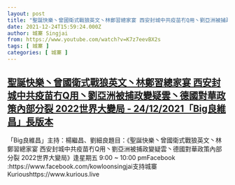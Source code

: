 ```yaml
---
layout: post
title: "聖誕快樂丶曾國衛式戰狼英文丶林鄭習總家宴 西安封城中共疫苗冇Q用丶劉亞洲被捕政變疑雲丶德國對華政策內部分裂 2022世界大變局 - 24/12/2021「Big良維昌」長版本"
date: 2021-12-24T15:59:24.000Z
author: 城寨 Singjai
from: https://www.youtube.com/watch?v=K7z7eevBX2s
tags: [ 城寨 ]
categories: [ 城寨 ]
---
```

<!--1640361564000-->
[聖誕快樂丶曾國衛式戰狼英文丶林鄭習總家宴 西安封城中共疫苗冇Q用丶劉亞洲被捕政變疑雲丶德國對華政策內部分裂 2022世界大變局 - 24/12/2021「Big良維昌」長版本](https://www.youtube.com/watch?v=K7z7eevBX2s)
------

<div>
「Big良維昌」主持：楊繼昌、劉細良題目：《聖誕快樂丶曾國衛式戰狼英文丶林鄭習總家宴 西安封城中共疫苗冇Q用丶劉亞洲被捕政變疑雲丶德國對華政策內部分裂 2022世界大變局》逢星期五 9:00 ~ 10:00 pmFacebook :https://www.facebook.com/kowloonsingjai支持城寨Kurioushttps://www.kurious.live
</div>
